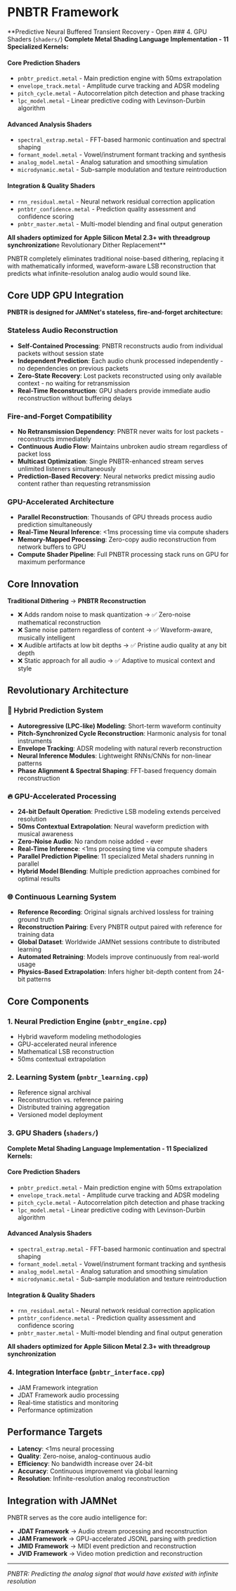 # PNBTR Framework

**Predictive Neural Buffered Transient Recovery - Open ### 4. GPU Shaders (`shaders/`)
**Complete Metal Shading Language Implementation - 11 Specialized Kernels:**

#### **Core Prediction Shaders**
- `pnbtr_predict.metal` - Main prediction engine with 50ms extrapolation
- `envelope_track.metal` - Amplitude curve tracking and ADSR modeling  
- `pitch_cycle.metal` - Autocorrelation pitch detection and phase tracking
- `lpc_model.metal` - Linear predictive coding with Levinson-Durbin algorithm

#### **Advanced Analysis Shaders**
- `spectral_extrap.metal` - FFT-based harmonic continuation and spectral shaping
- `formant_model.metal` - Vowel/instrument formant tracking and synthesis
- `analog_model.metal` - Analog saturation and smoothing simulation
- `microdynamic.metal` - Sub-sample modulation and texture reintroduction

#### **Integration & Quality Shaders**
- `rnn_residual.metal` - Neural network residual correction application
- `pntbtr_confidence.metal` - Prediction quality assessment and confidence scoring
- `pnbtr_master.metal` - Multi-model blending and final output generation

**All shaders optimized for Apple Silicon Metal 2.3+ with threadgroup synchronization**e Revolutionary Dither Replacement**

PNBTR completely eliminates traditional noise-based dithering, replacing it with mathematically informed, waveform-aware LSB reconstruction that predicts what infinite-resolution analog audio would sound like.

## Core UDP GPU Integration

**PNBTR is designed for JAMNet's stateless, fire-and-forget architecture:**

### **Stateless Audio Reconstruction**
- **Self-Contained Processing**: PNBTR reconstructs audio from individual packets without session state
- **Independent Prediction**: Each audio chunk processed independently - no dependencies on previous packets
- **Zero-State Recovery**: Lost packets reconstructed using only available context - no waiting for retransmission
- **Real-Time Reconstruction**: GPU shaders provide immediate audio reconstruction without buffering delays

### **Fire-and-Forget Compatibility**
- **No Retransmission Dependency**: PNBTR never waits for lost packets - reconstructs immediately
- **Continuous Audio Flow**: Maintains unbroken audio stream regardless of packet loss
- **Multicast Optimization**: Single PNBTR-enhanced stream serves unlimited listeners simultaneously
- **Prediction-Based Recovery**: Neural networks predict missing audio content rather than requesting retransmission

### **GPU-Accelerated Architecture**
- **Parallel Reconstruction**: Thousands of GPU threads process audio prediction simultaneously
- **Real-Time Neural Inference**: <1ms processing time via compute shaders
- **Memory-Mapped Processing**: Zero-copy audio reconstruction from network buffers to GPU
- **Compute Shader Pipeline**: Full PNBTR processing stack runs on GPU for maximum performance

## Core Innovation

**Traditional Dithering** → **PNBTR Reconstruction**
- ❌ Adds random noise to mask quantization → ✅ Zero-noise mathematical reconstruction  
- ❌ Same noise pattern regardless of content → ✅ Waveform-aware, musically intelligent
- ❌ Audible artifacts at low bit depths → ✅ Pristine audio quality at any bit depth
- ❌ Static approach for all audio → ✅ Adaptive to musical context and style

## Revolutionary Architecture

### 🧠 Hybrid Prediction System
- **Autoregressive (LPC-like) Modeling**: Short-term waveform continuity
- **Pitch-Synchronized Cycle Reconstruction**: Harmonic analysis for tonal instruments
- **Envelope Tracking**: ADSR modeling with natural reverb reconstruction
- **Neural Inference Modules**: Lightweight RNNs/CNNs for non-linear patterns
- **Phase Alignment & Spectral Shaping**: FFT-based frequency domain reconstruction

### 🔥 GPU-Accelerated Processing
- **24-bit Default Operation**: Predictive LSB modeling extends perceived resolution
- **50ms Contextual Extrapolation**: Neural waveform prediction with musical awareness
- **Zero-Noise Audio**: No random noise added - ever
- **Real-Time Inference**: <1ms processing time via compute shaders
- **Parallel Prediction Pipeline**: 11 specialized Metal shaders running in parallel
- **Hybrid Model Blending**: Multiple prediction approaches combined for optimal results

### 🌐 Continuous Learning System
- **Reference Recording**: Original signals archived lossless for training ground truth
- **Reconstruction Pairing**: Every PNBTR output paired with reference for training data
- **Global Dataset**: Worldwide JAMNet sessions contribute to distributed learning
- **Automated Retraining**: Models improve continuously from real-world usage
- **Physics-Based Extrapolation**: Infers higher bit-depth content from 24-bit patterns

## Core Components

### 1. Neural Prediction Engine (`pnbtr_engine.cpp`)
- Hybrid waveform modeling methodologies
- GPU-accelerated neural inference
- Mathematical LSB reconstruction
- 50ms contextual extrapolation

### 2. Learning System (`pnbtr_learning.cpp`)
- Reference signal archival
- Reconstruction vs. reference pairing
- Distributed training aggregation
- Versioned model deployment

### 3. GPU Shaders (`shaders/`)
**Complete Metal Shading Language Implementation - 11 Specialized Kernels:**

#### **Core Prediction Shaders**
- `pnbtr_predict.metal` - Main prediction engine with 50ms extrapolation
- `envelope_track.metal` - Amplitude curve tracking and ADSR modeling  
- `pitch_cycle.metal` - Autocorrelation pitch detection and phase tracking
- `lpc_model.metal` - Linear predictive coding with Levinson-Durbin algorithm

#### **Advanced Analysis Shaders**
- `spectral_extrap.metal` - FFT-based harmonic continuation and spectral shaping
- `formant_model.metal` - Vowel/instrument formant tracking and synthesis
- `analog_model.metal` - Analog saturation and smoothing simulation
- `microdynamic.metal` - Sub-sample modulation and texture reintroduction

#### **Integration & Quality Shaders**
- `rnn_residual.metal` - Neural network residual correction application
- `pntbtr_confidence.metal` - Prediction quality assessment and confidence scoring
- `pnbtr_master.metal` - Multi-model blending and final output generation

**All shaders optimized for Apple Silicon Metal 2.3+ with threadgroup synchronization**

### 4. Integration Interface (`pnbtr_interface.cpp`)
- JAM Framework integration
- JDAT Framework audio processing
- Real-time statistics and monitoring
- Performance optimization

## Performance Targets

- **Latency**: <1ms neural processing
- **Quality**: Zero-noise, analog-continuous audio
- **Efficiency**: No bandwidth increase over 24-bit
- **Accuracy**: Continuous improvement via global learning
- **Resolution**: Infinite-resolution analog reconstruction

## Integration with JAMNet

PNBTR serves as the core audio intelligence for:

- **JDAT Framework** → Audio stream processing and reconstruction
- **JAM Framework** → GPU-accelerated JSONL parsing with prediction
- **JMID Framework** → MIDI event prediction and reconstruction
- **JVID Framework** → Video motion prediction and reconstruction

---

*PNBTR: Predicting the analog signal that would have existed with infinite resolution*
